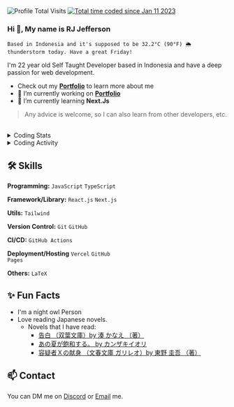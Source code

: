

<img alt="Profile Total Visits" src="https://komarev.com/ghpvc/?username=jeffersonrj14&label=Profile%20Visits&color=1b7565&style=flat" />
<a href="https://wakatime.com/@jeffersonrj14"><img src="https://wakatime.com/badge/user/012554dc-b24b-4b6b-90bf-92214455e325.svg?&color=1b7565&style=flat" alt="Total time coded since Jan 11 2023" /></a>

<h3>Hi 👋, My name is RJ Jefferson</h3>

> 
    Based in Indonesia and it's supposed to be 32.2°C (90°F) 🌦 thunderstorm today. Have a great Friday!

I'm 22 year old Self Taught Developer based in Indonesia and have a deep passion for web development.

- Check out my **[Portfolio](https://github.com/jeffersonrj14/jeffersonrj.com)** to learn more about me
- 🚀 I’m currently working on  **[Portfolio](https://jeffersonrj.com)**
- 🌱 I’m currently learning **Next.Js** 

> Any advice is welcome, so I can also learn from other developers, etc.
<br>

<details>
  <summary>Coding Stats</summary>

  ![langs](https://wakatime.com/share/@jeffersonrj14/136eb683-c873-4692-abe8-b3a1d880659b.svg)
</details>

<details>
  <summary>Coding Activity</summary>

  ![activity](https://wakatime.com/share/@jeffersonrj14/ada550c6-38ce-47ab-bd1d-129b1679f376.svg)
</details>

## 🛠️ Skills

**Programming:** <code>JavaScript</code> <code>TypeScript</code>

**Framework/Library:** <code>React.js</code> <code>Next.js</code>

**Utils:** <code>Tailwind</code>

**Version Control:** <code>Git</code> <code>GitHub</code>

**CI/CD:** <code>GitHub Actions</code>

**Deployment/Hosting** <code>Vercel</code> <code>GitHub Pages</code>

**Others:** <code>LaTeX</code>

## ✨ Fun Facts
- I'm a night owl Person
- Love reading Japanese novels.
  - Novels that I have read: 
    - [告白 （双葉文庫）by 	湊 かなえ （著）](https://honto.jp/netstore/pd-book_03247858.html)
    - [あの夏が飽和する。 by 	カンザキイオリ](https://honto.jp/ebook/pd_30499106.html)
    - [容疑者Ｘの献身 （文春文庫 ガリレオ）by 	東野 圭吾 （著）](https://honto.jp/netstore/pd-book_03022366.html)

## 📫 Contact

 You can DM me on [Discord](https://discordapp.com/users/606481557615542273) or [Email](mailto:jefferson@jeffersonrj.com) me.
